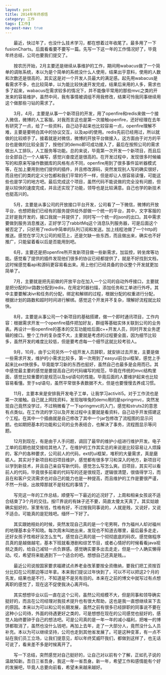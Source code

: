 ```yaml
---
layout: post
title: 2014年年终感悟
category: 工作
tags: [工作]
no-post-nav: true
---
```


&#160; &#160; &#160; &#160;最近，快过年了，也没什么技术学习，都在想着过年收尾了。最多用了一下fusionCharts。后面看看要不要写一篇。先写一下这一年的工作情况好了，毕竟年终总结，公司也要我们提交了。

&#160; &#160; &#160; &#160;按农历开始，2月主要还是继续从事维护的工作，期间用wabacus做了一个简单的调账系统，本以为是个简单的系统没什么人使用，结果出乎意料，使用的人数和次数还是很高的，其实这是对一个开发人员最大的满足感。起先用wabacus是看需求不多，也比较简单，以为能比较快速开发完成，结果后来用的人多，需求也多了起来，wabacus在需求较多的情况下，并不能像平常用的那些mvc之类的开发来的容易维护，虽然中间，我有事情被调组不用我修改，结果可怜我同事继续用这个做那些刁钻的需求了。

&#160; &#160; &#160; &#160;3月，4月，主要是从事一个新项目的开发，用了openfire和redis来做一个接入微信，微博的人工客服。对我而言这也是第一次接触openfire，还好经理在去年有研究了一点，给了一些资料，自己动手起来也比较容易一点，openfire理解不难，主要是要明白其中的协议交互，以及api的使用。redis先前已经用过，所以就做的比较顺手了。接着就是对微信，微博的开放平台做接入，这方面由于对方的平台也是做的比较全面了，按他们的demo即可成功接入了，最后在按照公司的需求做出人工排队，人工服务等功能。总的来说，毕竟第一次开发一个新项目，而且后台全部自己一个人编写，感觉兴奋度还是很高的。在开发过程中，发现很多时候编写的和原来写操作数据库的风格有点不同，openfire用到了很多事件监听器模式等，在加上要用到他们提供的插件，并且修改源码，突然发现别人写的确实很好，而且他们的类的定义分包都和我们平常的不一样，但是却让人很容易读懂，可能这些也是学习的地方吧。最后完成这个项目，虽然代码不能说做的完全没有问题，但是以较快的速度完成，并且还实现了功能，领导也是比较满意。自己也学的新技术也挺高兴的。

&#160; &#160; &#160; &#160;5月，主要是从事公司的开放接口平台开发，公司看了一下微信，微博的开放平台，也想把我们已经有的服务提供给外部做一个统一的平台，其中，文字客服的正好是我开发的，接口我就一并提供了，同时写一个统一的json的出口。其中需求要做到服务消息推送，正好学习了rabbitMq这个消息队列服务器，可是后面这个被否定了，只好用了redis中简单的队列订阅和发送。加上线程池做了一个http的推送。感觉在学习大公司的规范上，还是欠缺一些东西，而且做出来，确实也不好推广，只能留着看以后是否能用到吧。

&#160; &#160; &#160; &#160;6月，主要还是把openfire所开发新项目做一些新需求，加监控，转坐席等功能。感觉看了提供的插件发现他们很多的协议已经都提供了，就是不好找到文档，这时候感觉看api和源码更容易看出来。用上他们已经具备的协议整个开发就更加简单了。

&#160; &#160; &#160; &#160;7月，主要就是把先前做的开放平台在加入一个公司的自动外呼接口，主要就是把分配的ivr路数分配到redis，在用定时器扫描，添加任务和工单进行外呼。其中主要要解决ivr和任务的分配，绑定和解绑的过程，根据分配的权重进行分配，根据计划的路数和超时时间进行解绑。感觉这个开发并不复杂，理解好流程就比较快。

&#160; &#160; &#160; &#160;8月，主要是从事公司一个新项目的基础搭建，做一个即时通讯项目，工作内容：根据需求开发一个openfire插件把加好友，群组等基础实体关联到公司的业务表。再设计一些openfire的基本的交互功能给后面c++开发人员，同时开发业务逻辑的接口。整个工作的复杂度不大，主要就是考虑的过程要全面，因为细节比较多，虽然开发的难度比较低，但是要考虑每一个细节这就比较考验人。

&#160; &#160; &#160; &#160;9月，10月，由于公司另外一个组开发人员辞职，就安排过去开发，主要是做一些需求开发，维护的小需求比较多，第一次用到了easyui前台ui框架，感觉上手起来比ext快很多。毕竟能学习新的东西也挺好，虽然自己也最多是会用而已。其中感觉最主要的感觉是要提高自己的代码编写的规范，毕竟在传统的mvc结构里面，感觉比较重要的是规范以及sql语句的性能。毕竟后面的人要维护起来也比较容易看懂。至于sql语句，虽然平常很多表数据不大，但是也要慢慢去养成习惯。

&#160; &#160; &#160; &#160;11月，主要本来是安排我开发电子工单，让我学习activiti5。对于工作流也是第一次接触。自己就上网找资料，发现咖啡兔的demo用的是springmvc，突然发现自己竟然没学过，不过稍微看了一下springmvc的入门，感觉和struts2的意思有点类似。在工作流的学习以及开发过程中主要就是看资料，自己动手开发搭建这个工程。在其中一个插曲就是自己修改了其中一个jar包修改了流程图的显示问题。也如期把基本的功能和公司的业务表结合，也解决了事务，流程图显示等问题。

&#160; &#160; &#160; &#160;12月到现在，有是由于人手问题，调回了最早的维护小组进行维护开发。电子工单的后期也就交接给其他人了。在维护的工作其实总的来说是比较容易让人烦躁的，客户的各种要求，公司前人的代码，ext的ui框架，堆积的大量需求，真是磨砺人。其实对于新项目和旧项目维护，感觉都有很多学习和深入的地方，新项目可以学到新技术，并且自己亲自写新代码，感觉怎么写怎么爽。旧项目，其实可以看前人的代码，毕竟很多前辈的代码写的还是很规范，逻辑很清楚，很值得学习，而且在和客户交流需求也对自己的能力也是一种提高，而且维护的工作是要很严谨，不然一升级，出故障那就不是轻松的事情了。

&#160; &#160; &#160; &#160;写完这一年的工作总结，顺便写一下最近的近况好了，上周和相亲女孩说不适合结束了3个月的交往。按IT界说的有妹子还不要，简直太傻太天真了。其实姑娘确实挺好的，家里有钱，性格有好，不过按我同事说的，人就是贱，又说好，又说不适合。可能真的是犯贱吧。缅怀一下好了。

&#160; &#160; &#160; &#160;其实跟她相处的时候，突然发现自己真的是一个宅男啊，作为福州人却对福州的地理基本全不知晓。每次周末叫她出来，发现也不知道去哪里，最后最多走走，还好女孩子性格好没怎么生气，感觉自己真的是一个彻彻底底的码农。感觉做程序员真的是越做越宅，基本下班就看港剧和综艺节目，或者心情好的时候看看java视频之类的，给自己减轻一点负罪感。感觉确实要多出去走走，但是一个人确实懒得动。哎，希望将来能遇到下一个适合的吧。想想自己还真是贱。。

&#160; &#160; &#160; &#160;最近公司说按国家要求福建试点养老金改革要按全资缴纳，要我们把工资按百分比扣在公司那边等过年拿。本来我们提议过年快到了，可以不可以把这2个月的先发，结果也是不行，不知道是不是另有目的。本来在之前的博文中就写过有点想离职的感觉了，现在这不促使我决心离开吗。

&#160; &#160; &#160; &#160;其实想想毕业以后一直在这个公司，虽然公司规模不大，但是同事和领导确实挺好的，而且在公司经理对我技术提升也有很大帮助，这也是我一直想继续呆下去的原因。本来以为可以和公司长期发展，虽然之前有很多已经辞职的同事说不要在这种小公司待，外面的待遇更好之类的，可是想想在现在的公司感觉也挺好的，感觉人始终要钟于自己的想法吧。可是公司真的是一年一年的减小福利，把唯一的博饼都取消了，虽然也没什么钱吧，再加上去年，走了一大部分人，竟然没什么人员补充。本以为可以继续坚持，公司也走到其他省发展了。可是这种变革，有一点不站在我们员工立场，让我们提意见，却以年终奖威吓我们，都做到这样了，也无话可说了，看来差不多是时候离开了。

&#160; &#160; &#160; &#160;写一下总结，突然感觉对自己挺好的，让自己对以前有个了解，正如孔子说的温故知新。吾日三省吾身，我这一年一省吾身。新一年，希望工作和感情能有个好的发展吧，毕竟人总要向前看，希望未来越来越好。

